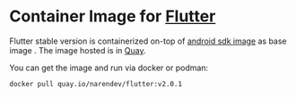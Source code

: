 #  Container Image for [Flutter](https://flutter.dev) 

Flutter stable version is containerized on-top of [android sdk image](https://quay.io/repository/narendev/android-sdk) as base image . The image hosted is in [Quay](https://quay.io).

You can get the image and run via docker or podman:

```bash
docker pull quay.io/narendev/flutter:v2.0.1
```


